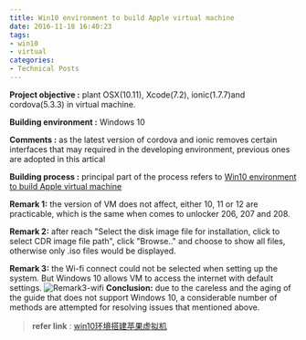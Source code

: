 ```yaml
---
title: Win10 environment to build Apple virtual machine
date: 2016-11-18 16:40:23
tags:
- win10
- virtual
categories:
- Technical Posts
---
```


**Project objective :** plant OSX(10.11), Xcode(7.2), ionic(1.7.7)and cordova(5.3.3) in virtual machine.
<!-- more -->

**Building environment :** Windows 10

**Comments :** as the latest version of cordova and ionic removes certain interfaces that may required in the developing environment, previous ones are adopted in this artical

**Building process :** principal part of the process refers to  [Win10 environment to build Apple virtual machine](http://jingyan.baidu.com/article/363872ec206a356e4ba16f30.html)

**Remark 1:** the version of VM does not affect, either 10, 11 or 12 are practicable, which is the same when comes to unlocker 206, 207 and 208.

**Remark 2:** after reach "Select the disk image file for installation, click to select CDR image file path", click "Browse.." and choose to show all files, otherwise only .iso files would be displayed.

**Remark 3:** the Wi-fi connect could not be selected when setting up the system. But Windows 10 allows VM to access the internet with default settings.
![Remark3-wifi](http://imglf2.nosdn.127.net/img/RE1iZDZ5cUNZaTRHUlVMVm1EQzdYdnBIYWFUR3AvNkx0Z1BDN1krNGlsN0JHQU1lS3dOQmJRPT0.png?=imageView&thumbnail=500x0&quality=96&stripmeta=0&type=jpg%7Cwatermark&type=2)
**Conclusion:** due to the careless and the aging of the guide that does not support Windows 10, a considerable number of methods are attempted for resolving issues that mentioned above.

>**refer link** : [win10环境搭建苹果虚拟机](http://hutianhua.lofter.com/post/1cec4fd4_cf1571e)
